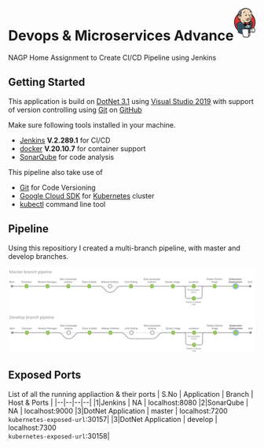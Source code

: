 
<img src="DocumentationResources/jenkins-logo.png" alt="Jenkis logo" title="eCommerceApp!" align="right" height="60"/>

# Devops & Microservices Advance
NAGP Home Assignment to Create CI/CD Pipeline using Jenkins 

## Getting Started
This application is build on [DotNet 3.1](https://dotnet.microsoft.com/download/dotnet/3.1) using [Visual Studio 2019](https://visualstudio.microsoft.com/downloads/) with support of version controlling using [Git](https://git-scm.com/) on [GitHub](https://github.com/guchhaitprasun)

Make sure following tools installed in your machine. 
- [Jenkins](https://www.jenkins.io/download/) **V.2.289.1** for CI/CD
- [docker](https://docs.docker.com/engine/install/) **V.20.10.7** for container support
- [SonarQube](https://docs.sonarqube.org/latest/setup/install-server/) for code analysis

This pipeline also take use of 
- [Git](https://www.jenkins.io/download/) for Code Versioning 
- [Google Cloud SDK](https://cloud.google.com/sdk) for [Kubernetes](https://kubernetes.io/) cluster
- [kubectl](https://kubernetes.io/docs/reference/kubectl/overview/) command line tool

## Pipeline
Using this repositiory I created a multi-branch pipeline, with master and develop branches. 

![](DocumentationResources/Pipeline.png)

## Exposed Ports
List of all the running appliaction & their ports
| S.No | Application | Branch | Host & Ports |
|--|--|--|--|
|1|Jenkins | NA | localhost:8080
|2|SonarQube | NA | localhost:9000
|3|DotNet Application | master | localhost:7200 <br/> `kubernetes-exposed-url`:30157| 
|3|DotNet Application | develop | localhost:7300 <br/> `kubernetes-exposed-url`:30158| 
